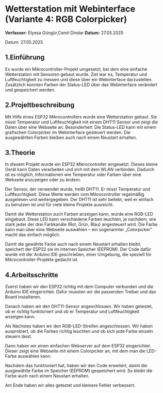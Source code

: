 # Wetterstation mit Webinterface (Variante 4: RGB Colorpicker)

**Verfasser:** Elyesa Güngür,Cemil Dindar 
**Datum:** 27.05.2025

Datum: 27.05.2025

## 1.Einführung
Es wurde ein Mikrocontroller-Projekt umgesetzt, bei dem eine einfache Wetterstation mit Sensoren gebaut wurde. Ziel war es, Temperatur und Luftfeuchtigkeit zu messen und diese über ein Webinterface darzustellen. Zusätzlich konnten Farben der Status-LED über das Webinterface verändert und gespeichert werden.

## 2.Projeltbeschreibung
Mit Hilfe eines ESP32 Mikrocontrollers wurde eine Wetterstation gebaut. Sie misst Temperatur und Luftfeuchtigkeit mit einem DHT11 Sensor und zeigt die Daten über eine Webseite an. Besonderheit: Die Status-LED kann mit einem grafischen Colorpicker im Webinterface gesteuert werden. Die ausgewählten Farben bleiben auch nach einem Neustart erhalten.

## 3.Theorie
In diesem Projekt wurde ein ESP32 Mikrocontroller eingesetzt. Dieses kleine Gerät kann Daten verarbeiten und sich mit dem WLAN verbinden. Dadurch ist es möglich, Informationen wie Temperatur oder Farben über eine Webseite anzuzeigen oder zu ändern.

Der Sensor, der verwendet wurde, heißt DHT11. Er misst Temperatur und Luftfeuchtigkeit. Diese Werte werden vom Mikrocontroller regelmäßig ausgelesen und weitergegeben. Der DHT11 ist sehr beliebt, weil er einfach zu benutzen ist und für viele kleine Projekte ausreicht.

Damit die Wetterstation auch Farben anzeigen kann, wurde eine RGB-LED eingebaut. Diese LED kann verschiedene Farben leuchten, je nachdem, wie stark jeder der drei Farbkanäle (Rot, Grün, Blau) angesteuert wird. Die Farbe kann man über eine Webseite auswählen – ein sogenannter „Colorpicker“ macht das einfach möglich.

Damit die gewählte Farbe auch nach einem Neustart erhalten bleibt, speichert der ESP32 sie im internen Speicher (EEPROM). Der Code dafür wurde mit der Arduino IDE geschrieben, einer Umgebung, die speziell für Mikrocontroller-Projekte gedacht ist.

## 4.Arbeitsschritte
Zuerst haben wir den ESP32 richtig mit dem Computer verbunden und die Arduino IDE eingerichtet. Dafür mussten wir die passenden Treiber und das Board installieren.

Danach haben wir den DHT11-Sensor angeschlossen. Wir haben getestet, ob er richtig funktioniert und ob er Temperatur und Luftfeuchtigkeit anzeigen kann.

Als Nächstes haben wir den RGB-LED-Streifen angeschlossen. Wir haben ausprobiert, ob die Farben richtig leuchten und ob sich jede Farbe einzeln steuern lässt.

Dann haben wir einen einfachen Webserver auf dem ESP32 eingerichtet. Dieser zeigt eine Webseite mit einem Colorpicker an, mit dem man die LED-Farbe auswählen kann.

Nachdem das funktioniert hat, haben wir den Code erweitert, damit die ausgewählte Farbe im Speicher (EEPROM) gespeichert wird. So bleibt die Farbe auch nach einem Neustart erhalten.

Am Ende haben wir alles getestet und kleinere Fehler verbessert.

